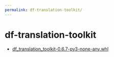 ```yaml
---
permalink: df-translation-toolkit/
---
```

# df-translation-toolkit
- [df_translation_toolkit-0.6.7-py3-none-any.whl](https://github.com/dfint/df-translation-toolkit/releases/download/0.6.7/df_translation_toolkit-0.6.7-py3-none-any.whl)
